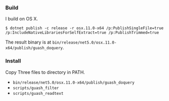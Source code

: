 ### Build

I build on OS X.

```
$ dotnet publish -c release -r osx.11.0-x64 /p:PublishSingleFile=true /p:IncludeNativeLibrariesForSelfExtract=true /p:PublishTrimmed=true
```

The result binary is at `bin/release/net5.0/osx.11.0-x64/publish/guash_doquery`.

### Install

Copy Three files to directory in PATH.

- `bin/release/net5.0/osx.11.0-x64/publish/guash_doquery`
- `scripts/guash_filter`
- `scripts/guash_readtext`

